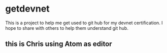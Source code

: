 # getdevnet
This is a project to help me get used to git hub for my devnet certification.
I hope to share with others to help them understand git hub.
## this is Chris using Atom as editor
